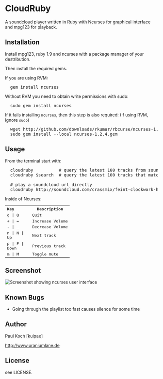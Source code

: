 # CloudRuby

A soundcloud player written in Ruby with Ncurses for graphical interface and mpg123
for playback.

## Installation

Install mpg123, ruby 1.9 and ncurses with a package manager of your
destribution.

Then install the required gems.

If you are using RVM:
<pre>
  gem install ncurses
</pre>

Without RVM you need to obtain write permissions with sudo:
<pre>
  sudo gem install ncurses
</pre>

If it fails installing `ncurses`, then this step is also required:
(If using RVM, ignore `sudo`)
<pre>
  wget http://github.com/downloads/rkumar/rbcurse/ncurses-1.2.4.gem
  sudo gem install --local ncurses-1.2.4.gem
</pre>

## Usage
From the terminal start with:
<pre>
  cloudruby          # query the latest 100 tracks from soundcloud 
  cloudruby $search  # query the latest 100 tracks that match the $search keyword
  
  # play a soundcloud url directly
  cloudruby http://soundcloud.com/crassmix/feint-clockwork-hearts-crass
</pre>

Inside of Ncurses:
<table style="font-family: monospace">
<tr><th width="70px" align="left">Key</th><th>Description</th></tr>
<tr><td>q | Q        </td><td>Quit</td></tr>
<tr><td>+ | =        </td><td>Increase Volume</td></tr>
<tr><td>- | _        </td><td>Decrease Volume</td></tr>
<tr><td>n | N | Up   </td><td>Next track</td></tr>
<tr><td>p | P | Down </td><td>Previous track</td></tr>
<tr><td>m | M        </td><td>Toggle mute</td></tr>
</table>

## Screenshot

![Screenshot showing ncurses user interface](http://i53.tinypic.com/m6las.jpg)

## Known Bugs
* Going through the playlist too fast causes silence for some time

## Author
Paul Koch [kulpae]

http://www.uraniumlane.de

## License
see LICENSE.
